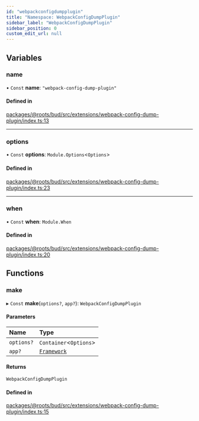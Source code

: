 ```yaml
---
id: "webpackconfigdumpplugin"
title: "Namespace: WebpackConfigDumpPlugin"
sidebar_label: "WebpackConfigDumpPlugin"
sidebar_position: 0
custom_edit_url: null
---
```


## Variables

### name

• `Const` **name**: ``"webpack-config-dump-plugin"``

#### Defined in

[packages/@roots/bud/src/extensions/webpack-config-dump-plugin/index.ts:13](https://github.com/roots/bud/blob/e7af0dde3/packages/@roots/bud/src/extensions/webpack-config-dump-plugin/index.ts#L13)

___

### options

• `Const` **options**: `Module.Options`<`Options`\>

#### Defined in

[packages/@roots/bud/src/extensions/webpack-config-dump-plugin/index.ts:23](https://github.com/roots/bud/blob/e7af0dde3/packages/@roots/bud/src/extensions/webpack-config-dump-plugin/index.ts#L23)

___

### when

• `Const` **when**: `Module.When`

#### Defined in

[packages/@roots/bud/src/extensions/webpack-config-dump-plugin/index.ts:20](https://github.com/roots/bud/blob/e7af0dde3/packages/@roots/bud/src/extensions/webpack-config-dump-plugin/index.ts#L20)

## Functions

### make

▸ `Const` **make**(`options?`, `app?`): `WebpackConfigDumpPlugin`

#### Parameters

| Name | Type |
| :------ | :------ |
| `options?` | `Container`<`Options`\> |
| `app?` | [`Framework`](../classes/framework.md) |

#### Returns

`WebpackConfigDumpPlugin`

#### Defined in

[packages/@roots/bud/src/extensions/webpack-config-dump-plugin/index.ts:15](https://github.com/roots/bud/blob/e7af0dde3/packages/@roots/bud/src/extensions/webpack-config-dump-plugin/index.ts#L15)
